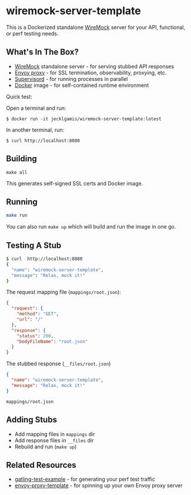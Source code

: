 # wiremock-server-template

This is a Dockerized standalone [WireMock](http://wiremock.org/) server for your API, functional, or perf testing needs.

## What's In The Box?

* [WireMock](http://wiremock.org/) standalone server - for serving stubbed API responses
* [Envoy proxy](https://www.envoyproxy.io/docs/envoy/latest/) - for SSL termination, observability, proxying, etc.
* [Supervisord](http://supervisord.org/) - for running processes in parallel
* [Docker](https://www.docker.com/) image - for self-contained runtime environment

Quick test:

Open a terminal and run:

```
$ docker run -it jecklgamis/wiremock-server-template:latest
```

In another terminal, run:

```
$ curl http://localhost:8080 
```

## Building

```
make all 
```

This generates self-signed SSL certs and Docker image.

## Running

```bash
make run 
```

You can also run `make up` which will build and run the image in one go.

## Testing A Stub

```bash
$ curl  http://localhost:8080
{
  "name": "wiremock-server-template",
  "message": "Relax, mock it!"
}     
```

The request mapping file (`mappings/root.json`):

```json
{
  "request": {
    "method": "GET",
    "url": "/"
  },
  "response": {
    "status": 200,
    "bodyFileName": "root.json"
  }
}
````

The stubbed response (`__files/root.json`)

```json
{
  "name": "wiremock-server-template",
  "message": "Relax, mock it!"
}
```

`mappings/root.json`

## Adding Stubs

- Add mapping files in `mappings` dir
- Add response files in `__files` dir
- Rebuild and run (`make up`)

## Related Resources

* [gatling-test-example](https://github.com/jecklgamis/gatling-test-example) - for generating your perf test traffic
* [envoy-proxy-template](https://github.com/jecklgamis/envoy-proxy-template) - for spinning up your own Envoy proxy
  server